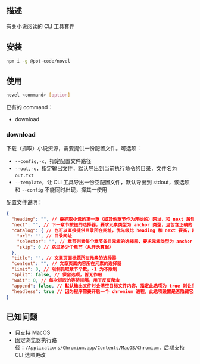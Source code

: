## 描述

有关小说阅读的 CLI 工具套件

## 安装

```bash
npm i -g @pot-code/novel 
```

## 使用

```bash
novel <command> [option]
```

已有的 command：

- download

### download

下载（抓取）小说资源，需要提供一份配置文件。可选项：

- `--config,-c`，指定配置文件路径
- `--out,-o`，指定输出文件，默认导出到当前执行命令的目录，文件名为 `out.txt`
- `--template`，让 CLI 工具导出一份空配置文件，默认导出到 stdout，该选项和 `--config` 不能同时出现，择其一使用

配置文件说明：

```json
{
  "heading": "", // 要抓取小说的第一章（或其他章节作为开始的）网址，和 next 属性必须成对出现
  "next": "", // 下一章节按钮的选择器，要求元素类型为 anchor 类型，且包含正确的 href 值，暂不支持 js 驱动的按钮元素
  "catalog": { // 也可以直接提供目录所在网址，优先级比 heading 和 next 要高，两者可择其一出现
    "url": "", // 目录网址
    "selector": "", // 章节列表每个章节条目元素的选择器，要求元素类型为 anchor 类型，且包含正确的 href 值，暂不支持 js 驱动的按钮元素
    "skip": 0 // 跳过多少个章节（从开头算起）
  },
  "title": "", // 文章页面标题所在元素的选择器
  "content": "", // 文章页面内容所在元素的选择器
  "limit": 0, // 限制抓取章节个数，-1 为不限制
  "split": false, // 保留选项，暂无作用
  "wait": 0, // 每次抓取的等待间隔，用于反反爬虫
  "append": false, // 默认输出文件时会清空目标文件内容，指定此选项为 true 则让当前输出追加到目标文件的末尾
  "headless": true // 因为程序需要开启一个 chromium 进程，此选项设置是否隐藏它的界面展示，为 true 则隐藏
}
```

## 已知问题

- 只支持 MacOS
- 固定浏览器执行路径：`/Applications/Chromium.app/Contents/MacOS/Chromium`，后期支持 CLI 选项更改